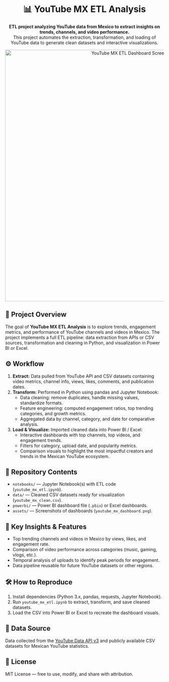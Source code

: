 <h1 align="center">📊 YouTube MX ETL Analysis</h1>

<p align="center">
  <b>ETL project analyzing YouTube data from Mexico to extract insights on trends, channels, and video performance.</b><br>
  This project automates the extraction, transformation, and loading of YouTube data to generate clean datasets and interactive visualizations.
</p>

<p align="center">
  <img src="assets/youtube_mx_dashboard.png" alt="YouTube MX ETL Dashboard Screenshot" width="800">
</p>

<h2>📄 Project Overview</h2>
<p>
  The goal of <b>YouTube MX ETL Analysis</b> is to explore trends, engagement metrics, and performance of YouTube channels and videos in Mexico. 
  The project implements a full ETL pipeline:
  data extraction from APIs or CSV sources, transformation and cleaning in Python, and visualization in Power BI or Excel.
</p>

<h2>⚙️ Workflow</h2>
<ol>
  <li><b>Extract:</b> Data pulled from YouTube API and CSV datasets containing video metrics, channel info, views, likes, comments, and publication dates.</li>
  <li><b>Transform:</b> Performed in Python using pandas and Jupyter Notebook:
    <ul>
      <li>Data cleaning: remove duplicates, handle missing values, standardize formats.</li>
      <li>Feature engineering: computed engagement ratios, top trending categories, and growth metrics.</li>
      <li>Aggregated data by channel, category, and date for comparative analysis.</li>
    </ul>
  </li>
  <li><b>Load & Visualize:</b> Imported cleaned data into Power BI / Excel:
    <ul>
      <li>Interactive dashboards with top channels, top videos, and engagement trends.</li>
      <li>Filters for category, upload date, and popularity metrics.</li>
      <li>Comparison visuals to highlight the most impactful creators and trends in the Mexican YouTube ecosystem.</li>
    </ul>
  </li>
</ol>

<h2>📁 Repository Contents</h2>
<ul>
  <li><code>notebooks/</code> — Jupyter Notebook(s) with ETL code (<code>youtube_mx_etl.ipynb</code>).</li>
  <li><code>data/</code> — Cleaned CSV datasets ready for visualization (<code>youtube_mx_clean.csv</code>).</li>
  <li><code>powerbi/</code> — Power BI dashboard file (<code>.pbix</code>) or Excel dashboards.</li>
  <li><code>assets/</code> — Screenshots of dashboards (<code>youtube_mx_dashboard.png</code>).</li>
</ul>

<h2>🔎 Key Insights & Features</h2>
<ul>
  <li>Top trending channels and videos in Mexico by views, likes, and engagement rate.</li>
  <li>Comparison of video performance across categories (music, gaming, vlogs, etc.).</li>
  <li>Temporal analysis of uploads to identify peak periods for engagement.</li>
  <li>Data pipeline reusable for future YouTube datasets or other regions.</li>
</ul>

<h2>🛠️ How to Reproduce</h2>
<ol>
  <li>Install dependencies (Python 3.x, pandas, requests, Jupyter Notebook).</li>
  <li>Run <code>youtube_mx_etl.ipynb</code> to extract, transform, and save cleaned datasets.</li>
  <li>Load the CSV into Power BI or Excel to recreate the dashboard visuals.</li>
</ol>

<!--<h2>📸 Suggested Screenshots</h2>
<ul>
  <li>Overall dashboard showing top channels and engagement metrics.</li>
  <li>Comparison charts for video categories.</li>
  <li>Temporal trends of uploads and engagement over time.</li>
</ul>-->

<h2>📁 Data Source</h2>
<p>
  Data collected from the <a href="https://developers.google.com/youtube/v3" target="_blank">YouTube Data API v3</a> and publicly available CSV datasets for Mexican YouTube statistics.
</p>

<h2>📄 License</h2>
<p>
  MIT License — free to use, modify, and share with attribution.
</p>
